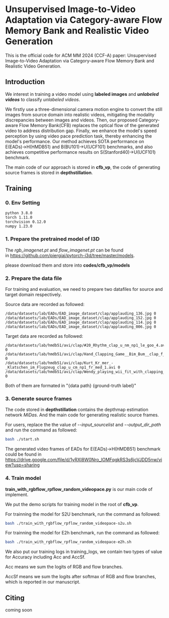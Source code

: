 # Unsupervised Image-to-Video Adaptation via Category-aware Flow Memory Bank and Realistic Video Generation

This is the official code for ACM MM 2024 (CCF-A) paper: Unsupervised Image-to-Video Adaptation via Category-aware Flow Memory Bank and Realistic Video Generation.

## Introduction
We interest in training a video model using **labeled images** and **_unlabeled videos_** to classify _unlabeled videos_.

We firstly use a three-dimensional camera motion engine to convert the still images from source domain into realistic videos, mitigating the modality discrepancies between images and videos. Then, our proposed Category-aware Flow Memory Bank(CFB) replaces the optical flow of the generated video to address distribution gap. Finally, we enhance the model's speed perception by using 
video pace prediction task, thereby enhancing the model's performance. Our method achieves SOTA performance on E(EADs)→H(HMDB51) and B(BU101)→U(UCF101) benchmarks, and also achieves competitive performance results on S(Stanford40)→U(UCF101) benchmark.

The main code of our approach is stored in **cfb_vp**, the code of generating source frames is stored in **depthstillation**.

## Training

### 0. Env Setting
```
python 3.8.0
torch 1.11.0
torchvision 0.12.0
numpy 1.23.0
```


### 1. Prepare the pretrained model of I3D

The *rgb_imagenet.pt* and *flow_imagenet.pt* can be found in https://github.com/piergiaj/pytorch-i3d/tree/master/models.

please download them and store into **codes/cfb_vp/models**

### 2. Prepare the data file

For training and evaluation, we need to prepare two datafiles for source and target domain respectively.

Source data are recorded as followed:

```
/data/datasets/lab/EADs/EAD_image_dataset/clap/applauding_136.jpg 0
/data/datasets/lab/EADs/EAD_image_dataset/clap/applauding_152.jpg 0
/data/datasets/lab/EADs/EAD_image_dataset/clap/applauding_114.jpg 0
/data/datasets/lab/EADs/EAD_image_dataset/clap/applauding_006.jpg 0
```

Target data are recorded as followed:

```
/data/datasets/lab/hmdb51/avi/clap/#20_Rhythm_clap_u_nm_np1_le_goo_4.avi 0
/data/datasets/lab/hmdb51/avi/clap/Hand_Clapping_Game__Bim_Bum__clap_f_nm_np2_fr_med_1.avi 0
/data/datasets/lab/hmdb51/avi/clap/Kurt_Kr_mer_-_Klatschen_im_Flugzeug_clap_u_cm_np1_fr_med_1.avi 0
/data/datasets/lab/hmdb51/avi/clap/Wendy_playing_wii_fit_with_clapping_hands_clap_f_cm_np1_le_med_1.avi 0
```

Both of them are formated in "{data path} {ground-truth label}"

### 3. Generate source frames

The code stored in **depthstillation** contains the depthmap estimation network *MiDas*. And the main code for generating realistic source frames.

For users, replace the the value of *--input_sourcelist* and *--output_dir_path* and run the command as followed:

```bash
bash ./start.sh
```

The generated video frames of EADs for E(EADs)→H(HMDB51) benchmark could be found in 
https://drive.google.com/file/d/1yRXI8W0Nro_lOMFqgkRS3s6jcVJDD5nw/view?usp=sharing

### 4. Train model

**train_with_rgbflow_rpflow_random_videopace.py** is our main code of implement.

We put the demo scripts for training model in the root of **cfb_vp**.

For trainning the model for S2U benchmark, run the command as followed:

```bash
bash ./train_with_rgbflow_rpflow_random_videopace-s2u.sh
```

For trainning the model for E2h benchmark, run the command as followed:

```bash
bash ./train_with_rgbflow_rpflow_random_videopace-e2h.sh
```

We also put our training logs in training_logs, we contain two types of value for Accuracy including  Acc and AccSf.

Acc means we sum the logits of RGB and flow branches.

AccSf means we sum the logits after softmax of RGB and flow branches, which is  reported in our manuscript.

## Citing
coming soon
